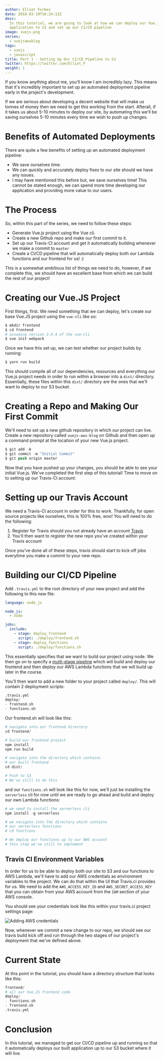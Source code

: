 ```yaml
---
author: Elliot Forbes
date: 2018-03-19T16:24:13Z
desc:
  In this tutorial, we are going to look at how we can deploy our Vue.js
  application to S3 and set up our CI/CD pipeline
image: vuejs.png
series:
  - vuejsawsblog
tags:
  - vuejs
  - javascript
title: Part 1 - Setting Up Our CI/CD Pipeline to S3
twitter: https://twitter.com/Elliot_F
weight: 1
---
```


If you know anything about me, you'll know I am incredibly lazy. This means that
it's incredibly important to set up an automated deployment pipeline early in
the project's development.

If we are serious about developing a decent website that will make us tonnes of
money then we need to get this working from the start. Afterall, if it takes us
about 5-10 minutes to deploy our site, by automating this we'll be saving
ourselves 5-10 minutes every time we wish to push up changes.

# Benefits of Automated Deployments

There are quite a few benefits of setting up an automated deployment pipeline:

- We save ourselves time.
- We can quickly and accurately deploy fixes to our site should we have any
  issues.
- I may have mentioned this before but, we save ourselves time! This cannot be
  stated enough, we can spend more time developing our application and providing
  more value to our users.

# The Process

So, within this part of the series, we need to follow these steps:

- Generate Vue.js project using the Vue cli.
- Create a new Github repo and make our first commit to it.
- Set up our Travis-CI account and get it automatically building whenever we
  make a commit to `master`
- Create a CI/CD pipeline that will automatically deploy both our Lambda
  functions and our frontend for us! :)

This is a somewhat ambitious list of things we need to do, however, if we
complete this, we should have an excellent base from which we can build the rest
of our project!

# Creating our Vue.JS Project

First things, first. We need something that we can deploy, let's create our base
Vue.JS project using the `vue-cli` like so:

```s
$ mkdir frontend
$ cd frontend
# assuming version 2.9.4 of the vue-cli
$ vue init webpack
```

Once we have this set up, we can test whether our project builds by running:

```s
$ yarn run build
```

This should compile all of our dependencies, resources and everything our Vue.js
project needs in order to run within a browser into a `dist/` directory.
Essentially, these files within this `dist/` directory are the ones that we'll
want to deploy to our S3 bucket.

# Creating a Repo and Making Our First Commit

We'll need to set up a new github repository in which our project can live.
Create a new repository called `vuejs-aws-blog` on Github and then open up a
command prompt at the location of your new Vue.js project.

```s
$ git add -A
$ git commit -m "Initial Commit"
$ git push origin master
```

Now that you have pushed up your changes, you should be able to see your initial
Vue.js. We've completed the first step of this tutorial! Time to move on to
setting up our Travis-CI account:

# Setting up our Travis Account

We need a Travis-CI account in order for this to work. Thankfully, for open
source projects like ourselves, this is 100% free, woo! You will need to do the
following:

1. Register for Travis should you not already have an account
   [Travis](https://travis-ci.org/)
1. You'll then want to register the new repo you've created within your Travis
   account

Once you've done all of these steps, travis should start to kick off jobs
everytime you make a commit to your new repo.

# Building our CI/CD Pipeline

Add `.travis.yml` to the root directory of your new project and add the
following to this new file:

```yaml
language: node_js

node_js:
  - node

jobs:
  include:
    - stage: deploy_frontend
      script: ./deploy/frontend.sh
    - stage: deploy_functions
      script: ./deploy/functions.sh
```

This essentially specifies that we want to build our project using node. We then
go on to specify a
[multi-stage pipeline](https://docs.travis-ci.com/user/build-stages/) which will
build and deploy our frontend and then deploy our AWS Lambda functions that we
will build up later in the course.

You'll then want to add a new folder to your project called `deploy/`. This will
contain 2 deployment scripts:

```s
.travis.yml
deploy/
- frontend.sh
- functions.sh
```

Our frontend.sh will look like this:

```s
# navigate into our frontend directory
cd frontend/

# build our frontend project
npm install
npm run build

# navigate into the directory which contains
# our built frontend
cd dist/

# Push to S3
# We've still to do this
```

and our `functions.sh` will look like this for now, we'll just be installing the
`serverless` cli for now until we are ready to go ahead and build and deploy our
own Lambda functions:

```s
# we need to install the serverless cli
npm install -g serverless

# we navigate into the directory which contains
# our serverless functions
# cd functions

# We deploy our functions up to our AWS account
# this step we've still to implement
```

## Travis CI Environment Variables

In order for us to be able to deploy both our site to S3 and our functions to
AWS Lambda, we'll have to add our AWS credentials as environment variables to
the project. We can do that within the UI that Travis.ci provides for us. We
need to add the `AWS_ACCESS_KEY_ID` and `AWS_SECRET_ACCESS_KEY` that you can
obtain from your AWS account from the `IAM` section of your AWS console.

You should see your credentials look like this within your travis.ci project
settings page:

![Adding AWS credentials](https://s3-eu-west-1.amazonaws.com/images.tutorialedge.net/images/vuejs-blog-aws/screenshot-01.png)

Now, whenever we commit a new change to our repo, we should see our travis build
kick off and run through the two stages of our project's deployment that we've
defined above.

# Current State

At this point in the tutorial, you should have a directory structure that looks
like this:

```s
frontend/
# all our Vue.JS frontend code
deploy/
- functions.sh
- frontend.sh
.travis.yml
```

# Conclusion

In this tutorial, we managed to get our CI/CD pipeline up and running so that it
automatically deploys our built application up to our S3 bucket where it will
live.
